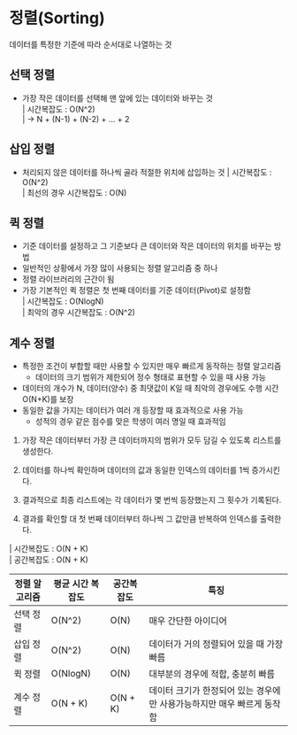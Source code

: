 # 정렬(Sorting)
데이터를 특정한 기준에 따라 순서대로 나열하는 것

## 선택 정렬
- 가장 작은 데이터를 선택해 맨 앞에 있는 데이터와 바꾸는 것   
|   시간복잡도 : O(N^2)   
|   -> N  +  (N-1)  +  (N-2)  +  ...  +  2   


## 삽입 정렬
- 처리되지 않은 데이터를 하나씩 골라 적절한 위치에 삽입하는 것
|   시간복잡도 : O(N^2)    
|   최선의 경우 시간복잡도 : O(N)    


## 퀵 정렬
- 기준 데이터를 설정하고 그 기준보다 큰 데이터와 작은 데이터의 위치를 바꾸는 방법
- 일반적인 상황에서 가장 많이 사용되는 정렬 알고리즘 중 하나
- 정렬 라이브러리의 근간이 됨
- 가장 기본적인 퀵 정렬은 첫 번째 데이터를 기준 데이터(Pivot)로 설정함   
|   시간복잡도 : O(NlogN)   
|   최악의 경우 시간복잡도 : O(N^2)   


## 계수 정렬
- 특정한 조건이 부합할 때만 사용할 수 있지만 매우 빠르게 동작하는 정렬 알고리즘
    - 데이터의 크기 범위가 제한되어 정수 형태로 표현할 수 있을 때 사용 가능
- 데이터의 개수가 N, 데이터(양수) 중 최댓값이 K일 때 최악의 경우에도 수행 시간 O(N+K)를 보장
- 동일한 값을 가지는 데이터가 여러 개 등장할 때 효과적으로 사용 가능
    - 성적의 경우 같은 점수를 맞은 학생이 여러 명일 때 효과적임

1. 가장 작은 데이터부터 가장 큰 데이터까지의 범위가 모두 담길 수 있도록 리스트를 생성한다.
2. 데이터를 하나씩 확인하며 데이터의 값과 동일한 인덱스의 데이터를 1씩 증가시킨다.
3. 결과적으로 최종 리스트에는 각 데이터가 몇 번씩 등장했는지 그 횟수가 기록된다.


4. 결과를 확인할 대 첫 번째 데이터부터 하나씩 그 값만큼 반복하여 인덱스를 출력한다.

|   시간복잡도 : O(N + K)   
|   공간복잡도 : O(N + K) 


| 정렬 알고리즘 | 평균 시간 복잡도 | 공간복잡도 | 특징 |
| ------ | ------ | ------ | ------ |
| 선택 정렬 | O(N^2) | O(N) | 매우 간단한 아이디어 |
| 삽입 정렬 | O(N^2) | O(N) | 데이터가 거의 정렬되어 있을 때 가장 빠름 |
| 퀵 정렬 | O(NlogN) | O(N) | 대부분의 경우에 적합, 충분히 빠름 |
| 계수 정렬 | O(N + K) | O(N + K) | 데이터 크기가 한정되어 있는 경우에만 사용가능하지만 매우 빠르게 동작함 |

